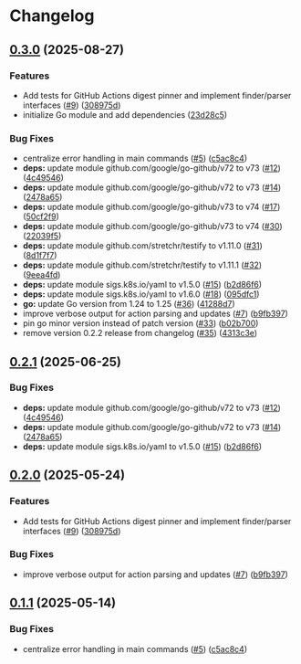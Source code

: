 # Changelog

## [0.3.0](https://github.com/zisuu/github-actions-digest-pinner/compare/v0.2.2...v0.3.0) (2025-08-27)


### Features

* Add tests for GitHub Actions digest pinner and implement finder/parser interfaces ([#9](https://github.com/zisuu/github-actions-digest-pinner/issues/9)) ([308975d](https://github.com/zisuu/github-actions-digest-pinner/commit/308975dfb2d0eaeaaaa688372db708933705d464))
* initialize Go module and add dependencies ([23d28c5](https://github.com/zisuu/github-actions-digest-pinner/commit/23d28c5f3e552d5d7c8b665fffbc88639123652a))


### Bug Fixes

* centralize error handling in main commands ([#5](https://github.com/zisuu/github-actions-digest-pinner/issues/5)) ([c5ac8c4](https://github.com/zisuu/github-actions-digest-pinner/commit/c5ac8c4be2a4461d18f5b454de8ef661751349b7))
* **deps:** update module github.com/google/go-github/v72 to v73 ([#12](https://github.com/zisuu/github-actions-digest-pinner/issues/12)) ([4c49546](https://github.com/zisuu/github-actions-digest-pinner/commit/4c4954620be49f408c2ea21b1c06e470f7cde27d))
* **deps:** update module github.com/google/go-github/v72 to v73 ([#14](https://github.com/zisuu/github-actions-digest-pinner/issues/14)) ([2478a65](https://github.com/zisuu/github-actions-digest-pinner/commit/2478a65538cb7e326af6878d0ee1cd2568acbd29))
* **deps:** update module github.com/google/go-github/v73 to v74 ([#17](https://github.com/zisuu/github-actions-digest-pinner/issues/17)) ([50cf2f9](https://github.com/zisuu/github-actions-digest-pinner/commit/50cf2f91d46b66a3b7704082400f0f1f1aa7d42b))
* **deps:** update module github.com/google/go-github/v73 to v74 ([#30](https://github.com/zisuu/github-actions-digest-pinner/issues/30)) ([22039f5](https://github.com/zisuu/github-actions-digest-pinner/commit/22039f58bbdfc1f871abc3c88e8c114cca86f338))
* **deps:** update module github.com/stretchr/testify to v1.11.0 ([#31](https://github.com/zisuu/github-actions-digest-pinner/issues/31)) ([8d1f7f7](https://github.com/zisuu/github-actions-digest-pinner/commit/8d1f7f7497a7faade9513a94631e2a1dbc238425))
* **deps:** update module github.com/stretchr/testify to v1.11.1 ([#32](https://github.com/zisuu/github-actions-digest-pinner/issues/32)) ([9eea4fd](https://github.com/zisuu/github-actions-digest-pinner/commit/9eea4fd692ca38c8e3d5c3db2b15778bd8febe9a))
* **deps:** update module sigs.k8s.io/yaml to v1.5.0 ([#15](https://github.com/zisuu/github-actions-digest-pinner/issues/15)) ([b2d86f6](https://github.com/zisuu/github-actions-digest-pinner/commit/b2d86f696a4d31a4d134fa04f4463ed9a994a841))
* **deps:** update module sigs.k8s.io/yaml to v1.6.0 ([#18](https://github.com/zisuu/github-actions-digest-pinner/issues/18)) ([095dfc1](https://github.com/zisuu/github-actions-digest-pinner/commit/095dfc17ef29bdbc57550f1669a3b66158447ce3))
* **go:** update Go version from 1.24 to 1.25 ([#36](https://github.com/zisuu/github-actions-digest-pinner/issues/36)) ([41288d7](https://github.com/zisuu/github-actions-digest-pinner/commit/41288d713cbddb4bbb3aa26d1e75ffdedc25fea1))
* improve verbose output for action parsing and updates ([#7](https://github.com/zisuu/github-actions-digest-pinner/issues/7)) ([b9fb397](https://github.com/zisuu/github-actions-digest-pinner/commit/b9fb3975b28f3565b0ee7433c0d6424b08e13228))
* pin go minor version instead of patch version ([#33](https://github.com/zisuu/github-actions-digest-pinner/issues/33)) ([b02b700](https://github.com/zisuu/github-actions-digest-pinner/commit/b02b7001b0e12e29b300bf8ab7eb482bc8b322df))
* remove version 0.2.2 release from changelog ([#35](https://github.com/zisuu/github-actions-digest-pinner/issues/35)) ([4313c3e](https://github.com/zisuu/github-actions-digest-pinner/commit/4313c3eab525f4efb9382e1e5831b205ba55d8eb))

## [0.2.1](https://github.com/zisuu/github-actions-digest-pinner/compare/v0.2.0...v0.2.1) (2025-06-25)


### Bug Fixes

* **deps:** update module github.com/google/go-github/v72 to v73 ([#12](https://github.com/zisuu/github-actions-digest-pinner/issues/12)) ([4c49546](https://github.com/zisuu/github-actions-digest-pinner/commit/4c4954620be49f408c2ea21b1c06e470f7cde27d))
* **deps:** update module github.com/google/go-github/v72 to v73 ([#14](https://github.com/zisuu/github-actions-digest-pinner/issues/14)) ([2478a65](https://github.com/zisuu/github-actions-digest-pinner/commit/2478a65538cb7e326af6878d0ee1cd2568acbd29))
* **deps:** update module sigs.k8s.io/yaml to v1.5.0 ([#15](https://github.com/zisuu/github-actions-digest-pinner/issues/15)) ([b2d86f6](https://github.com/zisuu/github-actions-digest-pinner/commit/b2d86f696a4d31a4d134fa04f4463ed9a994a841))

## [0.2.0](https://github.com/zisuu/github-actions-digest-pinner/compare/v0.1.1...v0.2.0) (2025-05-24)


### Features

* Add tests for GitHub Actions digest pinner and implement finder/parser interfaces ([#9](https://github.com/zisuu/github-actions-digest-pinner/issues/9)) ([308975d](https://github.com/zisuu/github-actions-digest-pinner/commit/308975dfb2d0eaeaaaa688372db708933705d464))


### Bug Fixes

* improve verbose output for action parsing and updates ([#7](https://github.com/zisuu/github-actions-digest-pinner/issues/7)) ([b9fb397](https://github.com/zisuu/github-actions-digest-pinner/commit/b9fb3975b28f3565b0ee7433c0d6424b08e13228))

## [0.1.1](https://github.com/zisuu/github-actions-digest-pinner/compare/v0.1.0...v0.1.1) (2025-05-14)


### Bug Fixes

* centralize error handling in main commands ([#5](https://github.com/zisuu/github-actions-digest-pinner/issues/5)) ([c5ac8c4](https://github.com/zisuu/github-actions-digest-pinner/commit/c5ac8c4be2a4461d18f5b454de8ef661751349b7))

